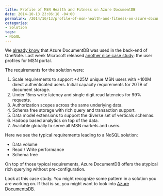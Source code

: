 ```yaml
---
title: Profile of MSN Health and Fitness on Azure DocumentDB
date: 2014-10-13 23:06:18 -04:00
permalink: /2014/10/13/profile-of-msn-health-and-fitness-on-azure-documentdb/
categories:
- Solution
tags:
- NoSQL
---
```

<p>We <a href="http://vincentlauzon.wordpress.com/2014/09/08/azure-documentdb-first-use-cases/">already know</a> that Azure DocumentDB was used in the back-end of OneNote.  Last week Microsoft released <a href="http://azure.microsoft.com/blog/2014/10/09/azure-documentdb-profile-of-msn-health-and-fitness-2/">another nice case study</a>:  the user profiles for MSN portal.
</p><p>The requirements for the solution were:
</p><ol><li>Scale requirements to support +425M unique MSN users with +100M direct authenticated users. Initial capacity requirements for 20TB of document storage.
</li><li>Under 15ms write latency and single digit read latencies for 99% requests.
</li><li>Authorization scopes across the same underlying data.
</li><li>Schema free storage with rich query and transaction support.
</li><li>Data model extensions to support the diverse set of verticals schemas.
</li><li>Hadoop based analytics on top of the data.
</li><li>Available globally to serve all MSN markets and users.
</li></ol><p>Here we see the typical requirements leading to a NoSQL solution:
</p><ul><li>Data volume
</li><li>Read / Write performance
</li><li>Schema free
</li></ul><p>On top of those typical requirements, Azure DocumentDB offers the atypical rich querying without pre-configuration.
</p><p>Look at this case study.  You might recognize some pattern in a solution you are working on.  If that is so, you might want to look into <a href="http://azure.microsoft.com/en-us/documentation/services/documentdb/">Azure DocumentsDB</a>.</p>